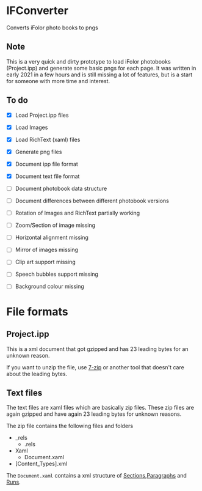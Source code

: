
# IFConverter

Converts iFolor photo books to pngs

  

## Note

This is a very quick and dirty prototype to load iFolor photobooks (Project.ipp) and generate some basic pngs for each page. It was written in early 2021 in a few hours and is still missing a lot of features, but is a start for someone with more time and interest.

  

## To do

-  [x] Load Project.ipp files

-  [x] Load Images

-  [x] Load RichText (xaml) files

-  [x] Generate png files

-  [x] Document ipp file format

-  [x] Document text file format

- [ ] Document photobook data structure

- [ ] Document differences between different photobook versions

- [ ] Rotation of Images and RichText partially working

- [ ] Zoom/Section of image missing

- [ ] Horizontal alignment missing

- [ ] Mirror of images missing

- [ ] Clip art support missing

- [ ] Speech bubbles support missing

- [ ] Background colour missing

  

# File formats

## Project.ipp

This is a xml document that got gzipped and has 23 leading bytes for an unknown reason.

If you want to unzip the file, use [7-zip](https://www.7-zip.org) or another tool that doesn't care about the leading bytes.

## Text files

The text files are xaml files which are basically zip files. These zip files are again gzipped and have again 23 leading bytes for unknown reasons.

The zip file contains the following files and folders

  

* _rels
	* .rels
* Xaml
	* Document.xaml
*  [Content_Types].xml

  

The `Document.xaml` contains a xml structure of [Sections](https://docs.microsoft.com/en-us/dotnet/api/system.windows.documents.section),[Paragraphs](https://docs.microsoft.com/en-us/dotnet/api/system.windows.documents.paragraph) and [Runs](https://docs.microsoft.com/en-us/dotnet/api/system.windows.documents.run).

